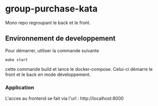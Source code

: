 # group-purchase-kata

Mono repo regroupant le back et le front.

## Environnement de developpement

Pour démarrer, utiliser la commande suivante

```make start```

cette commande build et lance le docker-compose.
Celui-ci démarre le front et le back en mode développement.


### Application

L'acces au frontend se fait via l'url : http://localhost:8000
